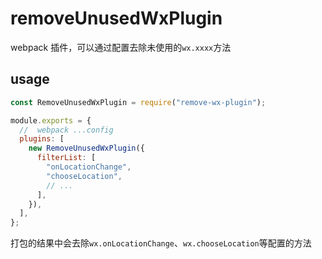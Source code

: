 # removeUnusedWxPlugin

webpack 插件，可以通过配置去除未使用的`wx.xxxx`方法

## usage

```js
const RemoveUnusedWxPlugin = require("remove-wx-plugin");

module.exports = {
  //  webpack ...config
  plugins: [
    new RemoveUnusedWxPlugin({
      filterList: [
        "onLocationChange",
        "chooseLocation",
        // ...
      ],
    }),
  ],
};
```

打包的结果中会去除`wx.onLocationChange`、`wx.chooseLocation`等配置的方法
